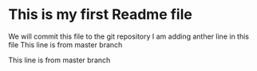 # This is my first Readme file

We will commit this file to the git repository
I am adding anther line in this file
This line is from master branch

This line is from master branch


